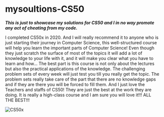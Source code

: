 # mysoultions-CS50
***This is just to showcase my solutions for CS50 and I in no way promote any act of cheating from my code.***

I completed CS50x in 2020. And I will really recommend it to anyone who is just starting their journey in Computer Science, this well-structured course will help you learn the important parts of Computer Science! Even though they just scratch the surface of most of the topics it will add a lot of knowledge to your life with it, and it will make you clear what you have to learn and how... The best part is this course is not only about the lectures but also the practical applications of the knowledge. The challenging problem sets of every week will just test you till you really get the topic. The problem sets really take care of the part that there are no knowledge gaps and if they are there you will be forced to fill them. And I just love the Teachers and staffs of CS50! They are just the best at the work they are doing. It is really a high-class course and I am sure you will love it!!! ALL THE BEST!!!

![CS50x](https://user-images.githubusercontent.com/47742990/115665190-8a745600-a360-11eb-93c5-761049754d6c.png)
